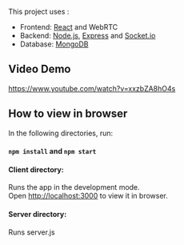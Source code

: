 This project uses :
- Frontend: [React](https://reactjs.org/) and WebRTC
- Backend: [Node.js](https://nodejs.org/en/), [Express](https://expressjs.com/) and [Socket.io](https://socket.io/)
- Database: [MongoDB](https://www.mongodb.com/)
## Video Demo
https://www.youtube.com/watch?v=xxzbZA8hO4s

## How to view in browser

In the following directories, run:

#### `npm install` and `npm start`

#### Client directory:

Runs the app in the development mode.<br />
Open [http://localhost:3000](http://localhost:3000) to view it in browser.

#### Server directory:

Runs server.js


